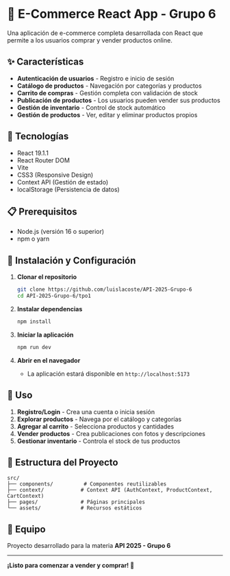# 🛒 E-Commerce React App - Grupo 6

Una aplicación de e-commerce completa desarrollada con React que permite a los usuarios comprar y vender productos online.

## ✨ Características

- **Autenticación de usuarios** - Registro e inicio de sesión
- **Catálogo de productos** - Navegación por categorías y productos
- **Carrito de compras** - Gestión completa con validación de stock
- **Publicación de productos** - Los usuarios pueden vender sus productos
- **Gestión de inventario** - Control de stock automático
- **Gestión de productos** - Ver, editar y eliminar productos propios

## 🚀 Tecnologías

- React 19.1.1
- React Router DOM
- Vite
- CSS3 (Responsive Design)
- Context API (Gestión de estado)
- localStorage (Persistencia de datos)

## 📋 Prerequisitos

- Node.js (versión 16 o superior)
- npm o yarn

## 🔧 Instalación y Configuración

1. **Clonar el repositorio**
   ```bash
   git clone https://github.com/luislacoste/API-2025-Grupo-6
   cd API-2025-Grupo-6/tpo1
   ```

2. **Instalar dependencias**
   ```bash
   npm install
   ```

3. **Iniciar la aplicación**
   ```bash
   npm run dev
   ```

4. **Abrir en el navegador**
   - La aplicación estará disponible en `http://localhost:5173`

## 👤 Uso

1. **Registro/Login** - Crea una cuenta o inicia sesión
2. **Explorar productos** - Navega por el catálogo y categorías
3. **Agregar al carrito** - Selecciona productos y cantidades
4. **Vender productos** - Crea publicaciones con fotos y descripciones
5. **Gestionar inventario** - Controla el stock de tus productos

## 📁 Estructura del Proyecto

```
src/
├── components/          # Componentes reutilizables
├── context/            # Context API (AuthContext, ProductContext, CartContext)
├── pages/              # Páginas principales
└── assets/             # Recursos estáticos
```

## 👥 Equipo

Proyecto desarrollado para la materia **API 2025 - Grupo 6**

---

**¡Listo para comenzar a vender y comprar! 🎉**
